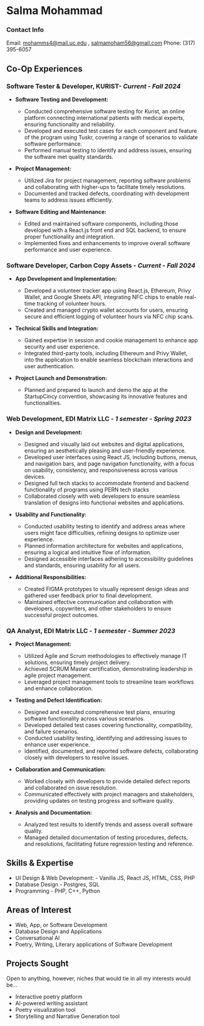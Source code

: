 # Salma Mohammad
### Contact Info
Email: mohamms4@mail.uc.edu , salmamoham56@gmail.com
Phone: (317) 395-6057

## Co-Op Experiences
### Software Tester & Developer, KURIST- *Current - Fall 2024*
-   **Software Testing and Development:**
    
    -   Conducted comprehensive software testing for Kurist, an online platform connecting international patients with medical experts, ensuring functionality and reliability.
    -   Developed and executed test cases for each component and feature of the program using Tuskr, covering a range of scenarios to validate software performance.
    -   Performed manual testing to identify and address issues, ensuring the software met quality standards.
-   **Project Management:**
    
    -   Utilized Jira for project management, reporting software problems and collaborating with higher-ups to facilitate timely resolutions.
    -   Documented and tracked defects, coordinating with development teams to address issues efficiently.
-   **Software Editing and Maintenance:**
    
    -   Edited and maintained software components, including those developed with a React.js front end and SQL backend, to ensure proper functionality and integration.
    -   Implemented fixes and enhancements to improve overall software performance and user experience.
### Software Developer, Carbon Copy Assets - *Current - Fall 2024*
-   **App Development and Implementation:**
    
    -   Developed a volunteer tracker app using React.js, Ethereum, Privy Wallet, and Google Sheets API, integrating NFC chips to enable real-time tracking of volunteer hours.
    -   Created and managed crypto wallet accounts for users, ensuring secure and efficient logging of volunteer hours via NFC chip scans.
-   **Technical Skills and Integration:**
    
    -   Gained expertise in session and cookie management to enhance app security and user experience.
    -   Integrated third-party tools, including Ethereum and Privy Wallet, into the application to enable seamless blockchain interactions and user authentication.
-   **Project Launch and Demonstration:**
    
    -   Planned and prepared to launch and demo the app at the StartupCincy convention, showcasing its innovative features and functionalities.

### Web Development, EDI Matrix LLC - *1 semester - Spring 2023*
-   **Design and Development:**
    
    -   Designed and visually laid out websites and digital applications, ensuring an aesthetically pleasing and user-friendly experience.
    -   Developed user interfaces using React JS, including buttons, menus, and navigation bars, and page navigation functionality, with a focus on usability, consistency, and responsiveness across various devices.
    - Designed full tech stacks to accommodate frontend and backend functionality of programs using PERN tech stacks
    -   Collaborated closely with web developers to ensure seamless translation of designs into functional websites and applications.
-   **Usability and Functionality:**
    
    -   Conducted usability testing to identify and address areas where users might face difficulties, refining designs to optimize user experience.
    -   Planned information architecture for websites and applications, ensuring a logical and intuitive flow of information.
    -   Designed accessible interfaces adhering to accessibility guidelines and standards, ensuring usability for all users.
-   **Additional Responsibilities:**
    -   Created FIGMA prototypes to visually represent design ideas and gathered user feedback prior to final development.
    -   Maintained effective communication and collaboration with developers, copywriters, and other stakeholders to ensure successful project outcomes.

### QA Analyst, EDI Matrix LLC - *1 semester - Summer 2023*

 - **Project Management:**
    
    -   Utilized Agile and Scrum methodologies to effectively manage IT solutions, ensuring timely project delivery.
    -   Achieved SCRUM Master certification, demonstrating leadership in agile project management.
    -   Leveraged project management tools to streamline team workflows and enhance collaboration.
    
-   **Testing and Defect Identification:**
    
    -   Designed and executed comprehensive test plans, ensuring software functionality across various scenarios.
    -   Developed detailed test cases covering functionality, compatibility, and failure scenarios.
    -   Conducted usability testing, identifying and addressing issues to enhance user experience.
    -   Identified, documented, and reported software defects, collaborating closely with developers to resolve issues.
-   **Collaboration and Communication:**
    
    -   Worked closely with developers to provide detailed defect reports and collaborated on issue resolution.
    -   Communicated effectively with project managers and stakeholders, providing updates on testing progress and software quality.
-   **Analysis and Documentation:**
    
    -   Analyzed test results to identify trends and assess overall software quality.
    -   Managed detailed documentation of testing procedures, defects, and resolutions, facilitating future regression testing and reference.



## Skills & Expertise

* UI Design & Web Development: - Vanilla JS, React JS, HTML, CSS, PHP
* Database Design - Postgres, SQL
* Programming - PHP, C++, Python

## Areas of Interest

* Web, App, or Software Development
* Database Design and Applications
* Conversational AI
* Poetry, Writing, Literary applications of Software Development

## Projects Sought

Open to anything, however, niches that would tie in all my interests would be...
* Interactive poetry platform
* AI-powered writing assistant
* Poetry visualization tool
* Storytelling and Narrative Generation tool

